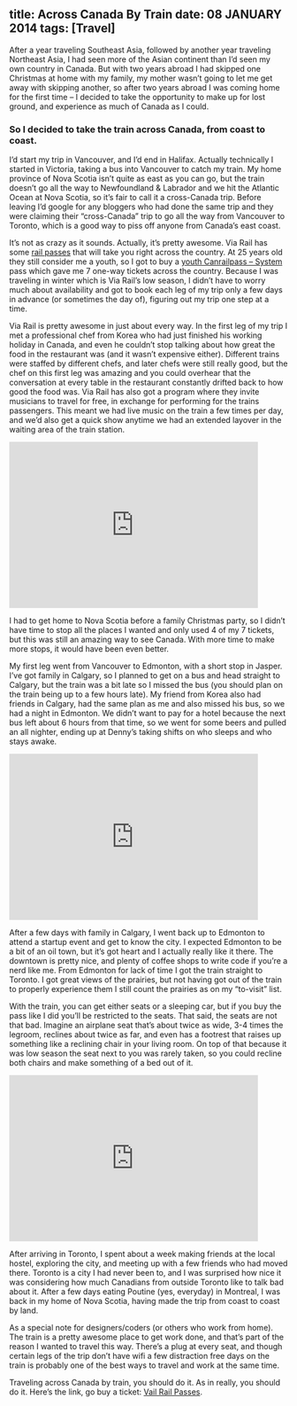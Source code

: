 title: Across Canada By Train
date: 08 JANUARY 2014
tags: [Travel]
---

After a year traveling Southeast Asia, followed by another year traveling Northeast Asia, I had seen more of the Asian continent than I’d seen my own country in Canada. But with two years abroad I had skipped one Christmas at home with my family, my mother wasn’t going to let me get away with skipping another, so after two years abroad I was coming home for the first time – I decided to take the opportunity to make up for lost ground, and experience as much of Canada as I could.

<!-- more -->

### So I decided to take the train across Canada, from coast to coast.

I’d start my trip in Vancouver, and I’d end in Halifax. Actually technically I started in Victoria, taking a bus into Vancouver to catch my train. My home province of Nova Scotia isn’t quite as east as you can go, but the train doesn’t go all the way to Newfoundland & Labrador and we hit the Atlantic Ocean at Nova Scotia, so it’s fair to call it a cross-Canada trip. Before leaving I’d google for any bloggers who had done the same trip and they were claiming their “cross-Canada” trip to go all the way from Vancouver to Toronto, which is a good way to piss off anyone from Canada’s east coast.

It’s not as crazy as it sounds. Actually, it’s pretty awesome. Via Rail has some [rail passes](http://www.viarail.ca/en/fares-and-packages/rail-passes) that will take you right across the country. At 25 years old they still consider me a youth, so I got to buy a [youth Canrailpass – System](http://www.viarail.ca/en/fares-and-packages/rail-passes/canrailpass-system) pass which gave me 7 one-way tickets across the country. Because I was traveling in winter which is Via Rail’s low season, I didn’t have to worry much about availability and got to book each leg of my trip only a few days in advance (or sometimes the day of), figuring out my trip one step at a time.

Via Rail is pretty awesome in just about every way. In the first leg of my trip I met a professional chef from Korea who had just finished his working holiday in Canada, and even he couldn’t stop talking about how great the food in the restaurant was (and it wasn’t expensive either). Different trains were staffed by different chefs, and later chefs were still really good, but the chef on this first leg was amazing and you could overhear that the conversation at every table in the restaurant constantly drifted back to how good the food was. Via Rail has also got a program where they invite musicians to travel for free, in exchange for performing for the trains passengers. This meant we had live music on the train a few times per day, and we’d also get a quick show anytime we had an extended layover in the waiting area of the train station.

<iframe frameborder="0" height="300" src="https://www.facebook.com/video/embed?video_id=10153660634375720" width="450"></iframe>

I had to get home to Nova Scotia before a family Christmas party, so I didn’t have time to stop all the places I wanted and only used 4 of my 7 tickets, but this was still an amazing way to see Canada. With more time to make more stops, it would have been even better.

My first leg went from Vancouver to Edmonton, with a short stop in Jasper. I’ve got family in Calgary, so I planned to get on a bus and head straight to Calgary, but the train was a bit late so I missed the bus (you should plan on the train being up to a few hours late). My friend from Korea also had friends in Calgary, had the same plan as me and also missed his bus, so we had a night in Edmonton. We didn’t want to pay for a hotel because the next bus left about 6 hours from that time, so we went for some beers and pulled an all nighter, ending up at Denny’s taking shifts on who sleeps and who stays awake.

<iframe frameborder="0" height="300" src="https://www.facebook.com/video/embed?video_id=10153660626865720" width="450"></iframe>

After a few days with family in Calgary, I went back up to Edmonton to attend a startup event and get to know the city. I expected Edmonton to be a bit of an oil town, but it’s got heart and I actually really like it there. The downtown is pretty nice, and plenty of coffee shops to write code if you’re a nerd like me. From Edmonton for lack of time I got the train straight to Toronto. I got great views of the prairies, but not having got out of the train to properly experience them I still count the prairies as on my “to-visit” list.

With the train, you can get either seats or a sleeping car, but if you buy the pass like I did you’ll be restricted to the seats. That said, the seats are not that bad. Imagine an airplane seat that’s about twice as wide, 3-4 times the legroom, reclines about twice as far, and even has a footrest that raises up something like a reclining chair in your living room. On top of that because it was low season the seat next to you was rarely taken, so you could recline both chairs and make something of a bed out of it.

<iframe frameborder="0" height="300" src="https://www.facebook.com/video/embed?video_id=10153497411475720" width="450"></iframe>

After arriving in Toronto, I spent about a week making friends at the local hostel, exploring the city, and meeting up with a few friends who had moved there. Toronto is a city I had never been to, and I was surprised how nice it was considering how much Canadians from outside Toronto like to talk bad about it. After a few days eating Poutine (yes, everyday) in Montreal, I was back in my home of Nova Scotia, having made the trip from coast to coast by land.

As a special note for designers/coders (or others who work from home). The train is a pretty awesome place to get work done, and that’s part of the reason I wanted to travel this way. There’s a plug at every seat, and though certain legs of the trip don’t have wifi a few distraction free days on the train is probably one of the best ways to travel and work at the same time.

Traveling across Canada by train, you should do it. As in really, you should do it. Here’s the link, go buy a ticket: [Vail Rail Passes](http://www.viarail.ca/en/fares-and-packages/rail-passes/canrailpass-system).
